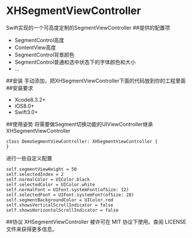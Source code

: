 # XHSegmentViewController
Swift实现的一个可高度定制的SegmentViewController
##提供的配置项
- SegmentControl高度
- ContentView高度
- SegmentControl背景颜色
- SegmentControl普通和选中状态下的字体颜色和大小
- ...

##安装
手动添加，把XHSegmentViewController下面的代码放到你的工程里面
##安装要求
- Xcode8.3.2+
- iOS8.0+
- Swift3.0+

##使用姿势
将需要做Segment切换功能的UIViewController继承XHSegmentViewController

```
class DemoSegmentViewController: XHSegmentViewController {
}
```
进行一些自定义配置

```
self.segmentViewHeight = 50
self.selectedIndex = 2
self.normalColor = UIColor.black
self.selectedColor = UIColor.white
self.normalFont = UIFont.systemFont(ofSize: 12)
self.selectedFont = UIFont.systemFont(ofSize: 20)
self.segmentBackgroundColor = UIColor.red
self.showsVerticalScrollIndicator = false
self.showsHorizontalScrollIndicator = false
```

##协议
XHSegmentViewController 被许可在 MIT 协议下使用。查阅 LICENSE 文件来获得更多信息。







